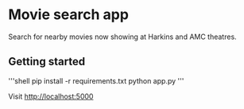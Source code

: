 # Movie search app
Search for nearby movies now showing at Harkins and AMC theatres.

## Getting started
'''shell
pip install -r requirements.txt
python app.py
'''

Visit [http://localhost:5000](http://localhost:5000)

